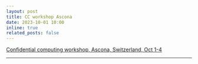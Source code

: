 ```yaml
---
layout: post
title: CC workshop Ascona
date: 2023-10-01 10:00
inline: true
related_posts: false
---
```


[Confidential computing workshop, Ascona, Switzerland, Oct 1-4](https://pages.cs-gitlab.unine.ch/csf-2023/)

---